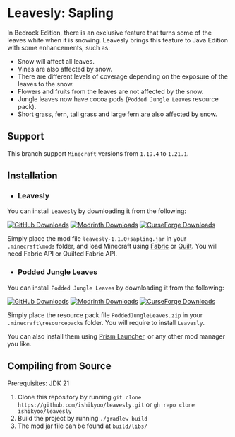 # Leavesly: Sapling

In Bedrock Edition, there is an exclusive feature that turns some of the leaves white when it is snowing. Leavesly brings this feature to Java Edition with some enhancements, such as:
- Snow will affect all leaves.
- Vines are also affected by snow.
- There are different levels of coverage depending on the exposure of the leaves to the snow.
- Flowers and fruits from the leaves are not affected by the snow.
- Jungle leaves now have cocoa pods (`Podded Jungle Leaves` resource pack).
- Short grass, fern, tall grass and large fern are also affected by snow.

## Support
This branch support `Minecraft` versions from `1.19.4` to `1.21.1`.

## Installation
- ### Leavesly

You can install `Leavesly` by downloading it from the following:

[![GitHub Downloads](https://img.shields.io/github/downloads/ishikyoo/leavesly/total?style=for-the-badge&logo=github&color=F5F5F5)](https://github.com/ishikyoo/leavesly)
[![Modrinth Downloads](https://img.shields.io/modrinth/dt/leavesly?style=for-the-badge&logo=modrinth&color=00AD5B)](https://modrinth.com/mod/leavesly)
[![CurseForge Downloads](https://img.shields.io/curseforge/dt/1109585?style=for-the-badge&logo=curseforge&color=F16436&)](https://www.curseforge.com/minecraft/mc-mods/leavesly)

Simply place the mod file `leavesly-1.1.0+sapling.jar` in your `.minecraft\mods` folder, and load Minecraft using [Fabric](https://fabricmc.net/use/installer) or [Quilt](https://quiltmc.org/en/install).
You will need Fabric API or Quilted Fabric API.

- ### Podded Jungle Leaves

You can install `Podded Jungle Leaves` by downloading it from the following:

[![GitHub Downloads](https://img.shields.io/github/downloads/ishikyoo/podded-jungle-leaves/total?style=for-the-badge&logo=github&color=F5F5F5)](https://github.com/ishikyoo/podded-jungle-leaves)
[![Modrinth Downloads](https://img.shields.io/modrinth/dt/podded-jungle-leaves?style=for-the-badge&logo=modrinth&color=00AD5B)](https://modrinth.com/resourcepack/podded-jungle-leaves)
[![CurseForge Downloads](https://img.shields.io/curseforge/dt/1126856?style=for-the-badge&logo=curseforge&color=F16436&)](https://www.curseforge.com/minecraft/texture-packs/podded-jungle-leaves)

Simply place the resource pack file `PoddedJungleLeaves.zip` in your `.minecraft\resourcepacks` folder. You will require to install `Leavesly`.

You can also install them using [Prism Launcher](https://prismlauncher.org), or any other mod manager you like.

## Compiling from Source

Prerequisites: JDK 21

1. Clone this repository by running `git clone https://github.com/ishikyoo/leavesly.git` or `gh repo clone ishikyoo/leavesly`
2. Build the project by running `./gradlew build`
3. The mod jar file can be found at `build/libs/`